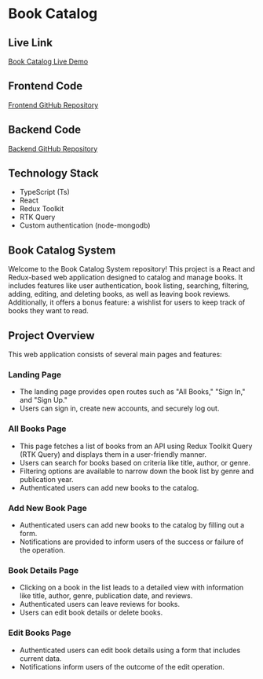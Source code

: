 # Book Catalog

## Live Link
[Book Catalog Live Demo](https://lighthearted-halva-6443ac.netlify.app/)

## Frontend Code
[Frontend GitHub Repository](https://github.com/mohammadShamimReza/book_catalog)

## Backend Code
[Backend GitHub Repository](https://github.com/mohammadShamimReza/book_catalog_server)

## Technology Stack
- TypeScript (Ts)
- React
- Redux Toolkit
- RTK Query
- Custom authentication (node-mongodb)

## Book Catalog System

Welcome to the Book Catalog System repository! This project is a React and Redux-based web application designed to catalog and manage books. It includes features like user authentication, book listing, searching, filtering, adding, editing, and deleting books, as well as leaving book reviews. Additionally, it offers a bonus feature: a wishlist for users to keep track of books they want to read.

## Project Overview

This web application consists of several main pages and features:

### Landing Page
- The landing page provides open routes such as "All Books," "Sign In," and "Sign Up."
- Users can sign in, create new accounts, and securely log out.

### All Books Page
- This page fetches a list of books from an API using Redux Toolkit Query (RTK Query) and displays them in a user-friendly manner.
- Users can search for books based on criteria like title, author, or genre.
- Filtering options are available to narrow down the book list by genre and publication year.
- Authenticated users can add new books to the catalog.

### Add New Book Page
- Authenticated users can add new books to the catalog by filling out a form.
- Notifications are provided to inform users of the success or failure of the operation.

### Book Details Page
- Clicking on a book in the list leads to a detailed view with information like title, author, genre, publication date, and reviews.
- Authenticated users can leave reviews for books.
- Users can edit book details or delete books.

### Edit Books Page
- Authenticated users can edit book details using a form that includes current data.
- Notifications inform users of the outcome of the edit operation.
